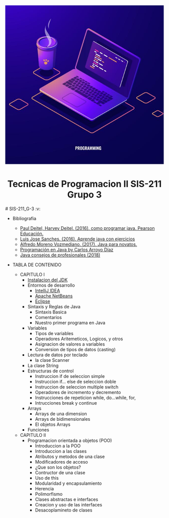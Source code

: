 <h1 align="center"> <img src="https://github.com/KEVIN-117/SIS-211-G_3/blob/main/images/328174743_1181705299152663_8588467284548548529_n.jpg"/> </h1>
<h1 align="center"> Tecnicas de Programacion II SIS-211 Grupo 3 </h1>
# SIS-211_G-3 :v:

+ Bibliografia
    + [Paul Deitel, Harvey Deitel. (2016). como programar java. Pearson Educación.](https://terabox.com/s/1uYRlkadJENbTG_DBK-QsSQ)
    + [Luis Jose Sanches. (2016). Aprende java con ejercicios](https://terabox.com/s/13kxRvKDHaYTjk91js_FkzA)
    + [Alfredo Moreno Vozmediano. (2017). Java para novatos.](https://terabox.com/s/1xJmPxFLtUNIsqsFnDgEftQ)
    + [Programación en Java by Carlos Arroyo Díaz](https://terabox.com/s/1Poz5-enHf2_tnQYdqCqTsw)
    + [Java consejos de profesionales (2018)](https://terabox.com/s/1qvYlqYEyFrHXKEjKtCHe9w)

+ TABLA DE CONTENIDO
    + CAPITULO I
      + [Instalacion del JDK](https://download.oracle.com/java/20/latest/jdk-20_windows-x64_bin.exe (sha256))
      + Entornos de desarrollo
        + [IntelliJ IDEA](https://www.jetbrains.com/idea/download/download-thanks.html?platform=windows&code=IIC)
        + [Apache NetBeans](https://dlcdn.apache.org/netbeans/netbeans-installers/17/Apache-NetBeans-17-bin-windows-x64.exe) 
        + [Eclipse](https://www.eclipse.org/downloads/download.php?file=/oomph/epp/2023-03/R/eclipse-inst-jre-win64.exe&mirror_id=576)
      + Sintaxis y Reglas de Java
        + Sintaxis Basica
        + Comentarios
        + Nuestro primer programa en Java
      + Variables
        + Tipos de variables
        + Operadores Aritemeticos, Logicos, y otros
        + Asignacion de valores a variables
        + Conversion de tipos de datos (casting)
      + Lectura de datos por teclado
        + la clase Scanner
      + La clase String
      + Estructuras de control
        + Instruccion if de seleccion simple
        + Instruccion if... else de seleccion doble 
        + Instruccion de seleccion multiple switch 
        + Operadores de incremento y decremento
        + Instrucciones de repeticion while, do...while, for, 
        + Intrucciones break y continue
      + Arrays
        + Arrays de una dimension
        + Arrays de bidimensionales
        + El objetos Arrays  
      + Funciones 
  + CAPITULO II
    + Programacion orientada a objetos (POO)
        + Introduccion a la POO
        + Introduccion a las clases
        + Atributos y metodos de una clase
        + Modificadores de acceso
        + ¿Que son los objetos?
        + Contructor de una clase
        + Uso de this
        + Modularidad y encapsulamiento
        + Herencia
        + Polimorfismo
        + Clases abstractas e interfaces
        + Creacion y uso de las interfaces
        + Desacoplamineto de clases
   
      



